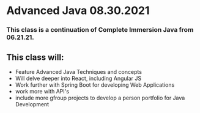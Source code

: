 # Advanced Java 08.30.2021

### This class is a continuation of Complete Immersion Java from 06.21.21.

## This class will:

* Feature Advanced Java Techniques and concepts
* Will delve deeper into React, including Angular JS
* Work further with Spring Boot for developing Web Applications
* work more with API's
* include more gfroup projects to develop a person portfolio for Java Development


